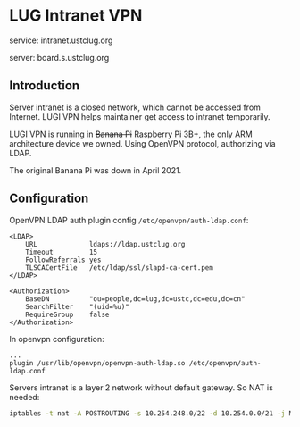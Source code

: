 # LUG Intranet VPN

service: intranet.ustclug.org

server: board.s.ustclug.org

## Introduction

Server intranet is a closed network, which cannot be accessed from Internet. LUGI VPN helps maintainer get access to intranet temporarily.

LUGI VPN is running in ~~Banana Pi~~ Raspberry Pi 3B+, the only ARM architecture device we owned. Using OpenVPN protocol, authorizing via LDAP.

The original Banana Pi was down in April 2021.

## Configuration

OpenVPN LDAP auth plugin config `/etc/openvpn/auth-ldap.conf`:

```
<LDAP>
	URL             ldaps://ldap.ustclug.org
	Timeout         15
	FollowReferrals yes
	TLSCACertFile   /etc/ldap/ssl/slapd-ca-cert.pem
</LDAP>

<Authorization>
	BaseDN          "ou=people,dc=lug,dc=ustc,dc=edu,dc=cn"
	SearchFilter    "(uid=%u)"
	RequireGroup    false
</Authorization>
```

In openvpn configuration:

```
...
plugin /usr/lib/openvpn/openvpn-auth-ldap.so /etc/openvpn/auth-ldap.conf
```

Servers intranet is a layer 2 network without default gateway. So NAT is needed:

```sh
iptables -t nat -A POSTROUTING -s 10.254.248.0/22 -d 10.254.0.0/21 -j MASQUERADE
```

